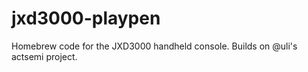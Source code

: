 jxd3000-playpen
===============

Homebrew code for the JXD3000 handheld console.  Builds on @uli's actsemi project.

